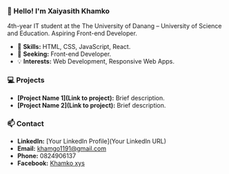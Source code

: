 ### 👋 Hello! I'm Xaiyasith Khamko

4th-year IT student at the The University of Danang – University of Science and Education. Aspiring Front-end Developer.

- 🌱 **Skills:** HTML, CSS, JavaScript, React.
- 💼 **Seeking:** Front-end Developer.
- 💡 **Interests:** Web Development, Responsive Web Apps.

### 💻 Projects
- **[Project Name 1](Link to project):** Brief description.
- **[Project Name 2](Link to project):** Brief description.

### 📫 Contact
- **LinkedIn:** [Your LinkedIn Profile](Your LinkedIn URL)
- **Email:** [khamgo1191@gmail.com](mailto:khamgo1191@gmail.com)
- **Phone:** 0824906137
- **Facebook:** [Khamko xys](https://www.facebook.com/khamkoxys)
